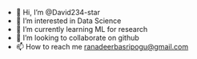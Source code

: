 - 👋 Hi, I’m @David234-star
- 👀 I’m interested in Data Science
- 🌱 I’m currently learning ML for research
- 💞️ I’m looking to collaborate on github
- 📫 How to reach me ranadeerbasripogu@gmail.com

<!---
David234-star/David234-star is a ✨ special ✨ repository because its `README.md` (this file) appears on your GitHub profile.
You can click the Preview link to take a look at your changes.
--->
